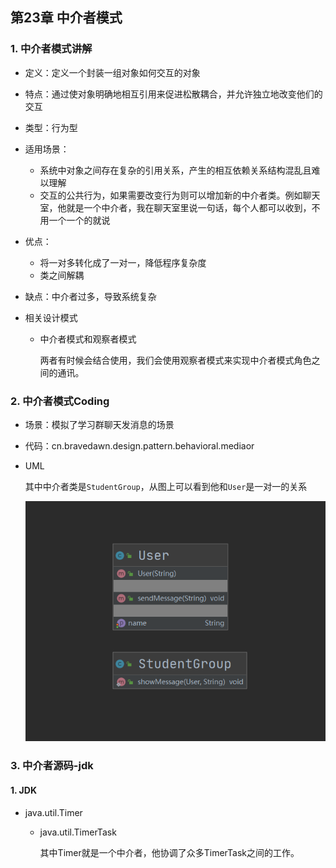 ## 第23章 中介者模式

### 1. 中介者模式讲解

* 定义：定义一个封装一组对象如何交互的对象

* 特点：通过使对象明确地相互引用来促进松散耦合，并允许独立地改变他们的交互

* 类型：行为型

* 适用场景：

  * 系统中对象之间存在复杂的引用关系，产生的相互依赖关系结构混乱且难以理解
  * 交互的公共行为，如果需要改变行为则可以增加新的中介者类。例如聊天室，他就是一个中介者，我在聊天室里说一句话，每个人都可以收到，不用一个一个的就说

* 优点：

  * 将一对多转化成了一对一，降低程序复杂度
  * 类之间解耦

* 缺点：中介者过多，导致系统复杂

* 相关设计模式

  * 中介者模式和观察者模式

    两者有时候会结合使用，我们会使用观察者模式来实现中介者模式角色之间的通讯。

### 2. 中介者模式Coding

* 场景：模拟了学习群聊天发消息的场景

* 代码：cn.bravedawn.design.pattern.behavioral.mediaor

* UML

  其中中介者类是`StudentGroup`，从图上可以看到他和`User`是一对一的关系

  ![](../../../笔记图片/11/63.png)

### 3. 中介者源码-jdk

#### 1. JDK

* java.util.Timer

  * java.util.TimerTask

    其中Timer就是一个中介者，他协调了众多TimerTask之间的工作。
